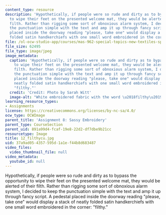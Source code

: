 ```yaml
---
content_type: resource
description: 'Hypothetically, if people were so rude and dirty as to bypass the opportunity
  to wipe their feet on the presented welcome mat, they would be alerted of their
  filth. Rather than rigging some sort of obnoxious alarm system, I decided to keep
  the punctuation simple with the text and amp it up through fancy script. A pedestal
  placed inside the doorway reading "please, take one" would display a stack of neatly
  folded satin handkerchiefs with one small word embroidered in the corner: "filthy." '
file: /ol-ocw-studio-app/courses/mas-962-special-topics-new-textiles-spring-2010/37a9ad054357595d1a1ef44b8d683487_12_filthycu.jpg
file_size: 62495
file_type: image/jpeg
image_metadata:
  caption: 'Hypothetically, if people were so rude and dirty as to bypass the opportunity
    to wipe their feet on the presented welcome mat, they would be alerted of their
    filth. Rather than rigging some sort of obnoxious alarm system, I decided to keep
    the punctuation simple with the text and amp it up through fancy script. A pedestal
    placed inside the doorway reading "please, take one" would display a stack of
    neatly folded satin handkerchiefs with one small word embroidered in the corner:
    "filthy."'
  credit: 'Credit: Photo by Sarah Witt'
  image-alt: "White embroidered fabric with the word \u2018filthy\u2019 in script."
learning_resource_types:
- Assignments
license: https://creativecommons.org/licenses/by-nc-sa/4.0/
ocw_type: OCWImage
parent_title: 'Assignment 8: Sassy Embroidery'
parent_type: CourseSection
parent_uid: 891a99d4-fcaf-19e8-22d2-df7dbe9b21cc
resourcetype: Image
title: 12_filthycu.jpg
uid: 37a9ad05-4357-595d-1a1e-f44b8d683487
video_files:
  video_thumbnail_file: null
video_metadata:
  youtube_id: null
---
```

Hypothetically, if people were so rude and dirty as to bypass the opportunity to wipe their feet on the presented welcome mat, they would be alerted of their filth. Rather than rigging some sort of obnoxious alarm system, I decided to keep the punctuation simple with the text and amp it up through fancy script. A pedestal placed inside the doorway reading "please, take one" would display a stack of neatly folded satin handkerchiefs with one small word embroidered in the corner: "filthy." 